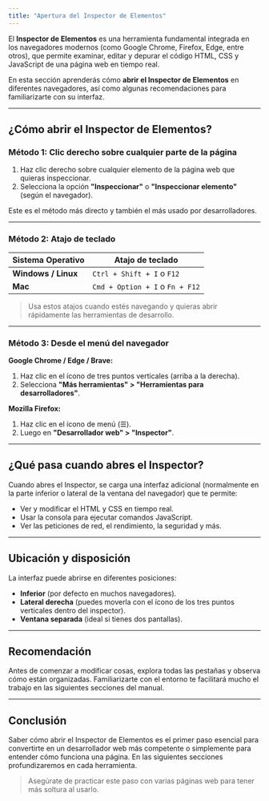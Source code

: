 ```yaml
---
title: "Apertura del Inspector de Elementos"
---
```


El **Inspector de Elementos** es una herramienta fundamental integrada en los navegadores modernos (como Google Chrome, Firefox, Edge, entre otros), que permite examinar, editar y depurar el código HTML, CSS y JavaScript de una página web en tiempo real.

En esta sección aprenderás cómo **abrir el Inspector de Elementos** en diferentes navegadores, así como algunas recomendaciones para familiarizarte con su interfaz.

---

##  ¿Cómo abrir el Inspector de Elementos?

###  Método 1: Clic derecho sobre cualquier parte de la página

1. Haz clic derecho sobre cualquier elemento de la página web que quieras inspeccionar.
2. Selecciona la opción **"Inspeccionar"** o **"Inspeccionar elemento"** (según el navegador).

Este es el método más directo y también el más usado por desarrolladores.

---

###  Método 2: Atajo de teclado

| Sistema Operativo | Atajo de teclado                     |
|-------------------|--------------------------------------|
| **Windows / Linux** | `Ctrl + Shift + I` o `F12`           |
| **Mac**            | `Cmd + Option + I` o `Fn + F12`      |

> Usa estos atajos cuando estés navegando y quieras abrir rápidamente las herramientas de desarrollo.

---

###  Método 3: Desde el menú del navegador

**Google Chrome / Edge / Brave:**

1. Haz clic en el ícono de tres puntos verticales (arriba a la derecha).
2. Selecciona **"Más herramientas" > "Herramientas para desarrolladores"**.

**Mozilla Firefox:**

1. Haz clic en el ícono de menú (☰).
2. Luego en **"Desarrollador web" > "Inspector"**.

---

##  ¿Qué pasa cuando abres el Inspector?

Cuando abres el Inspector, se carga una interfaz adicional (normalmente en la parte inferior o lateral de la ventana del navegador) que te permite:

- Ver y modificar el HTML y CSS en tiempo real.
- Usar la consola para ejecutar comandos JavaScript.
- Ver las peticiones de red, el rendimiento, la seguridad y más.

---

##  Ubicación y disposición

La interfaz puede abrirse en diferentes posiciones:

- **Inferior** (por defecto en muchos navegadores).
- **Lateral derecha** (puedes moverla con el ícono de los tres puntos verticales dentro del inspector).
- **Ventana separada** (ideal si tienes dos pantallas).

---

##  Recomendación

Antes de comenzar a modificar cosas, explora todas las pestañas y observa cómo están organizadas. Familiarizarte con el entorno te facilitará mucho el trabajo en las siguientes secciones del manual.

---

##  Conclusión

Saber cómo abrir el Inspector de Elementos es el primer paso esencial para convertirte en un desarrollador web más competente o simplemente para entender cómo funciona una página. En las siguientes secciones profundizaremos en cada herramienta.

> Asegúrate de practicar este paso con varias páginas web para tener más soltura al usarlo.

